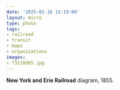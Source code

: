 ```yaml
---
date: '2025-01-16 15:19:00'
layout: micro
type: photo
tags:
- railroad
- transit
- maps
- organizations
images:
- f3210db5.jpg
---
```


**New York and Erie Railroad** diagram, 1855.
